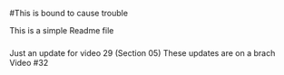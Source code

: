 #This is bound to cause trouble

This is a simple Readme file

#####
Just an update for video 29 (Section 05)
These updates are on a brach Video #32



